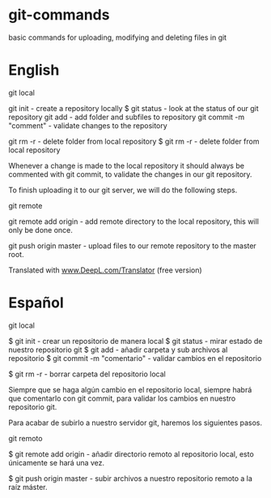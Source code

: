 # git-commands
basic commands for uploading, modifying and deleting files in git

# English

git local

git init - create a repository locally
$ git status - look at the status of our git repository
git add <folder> - add folder and subfiles to repository
git commit -m "comment" - validate changes to the repository

git rm -r <folder> - delete folder from local repository $ git rm -r <folder> - delete folder from local repository

Whenever a change is made to the local repository it should always be commented with git commit, to validate the changes in our git repository.

To finish uploading it to our git server, we will do the following steps.

git remote

git remote add origin <url of the repository> - add remote directory to the local repository, this will only be done once.

git push origin master - upload files to our remote repository to the master root.

Translated with www.DeepL.com/Translator (free version)

# Español

git local

$ git init - crear un repositorio de manera local
$ git status - mirar estado de nuestro repositorio git
$ git add <carpeta> - añadir carpeta y sub archivos al repositorio
$ git commit -m "comentario" - validar cambios en el repositorio

$ git rm -r <carpeta> - borrar carpeta del repositorio local

Siempre que se haga algún cambio en el repositorio local, siempre habrá que comentarlo con git commit, para validar los cambios en nuestro repositorio git.

Para acabar de subirlo a nuestro servidor git, haremos los siguientes pasos.

git remoto

$ git remote add origin <url del repositorio> - añadir directorio remoto al repositorio local, esto únicamente se hará una vez.

$ git push origin master - subir archivos a nuestro repositorio remoto a la raíz máster.

